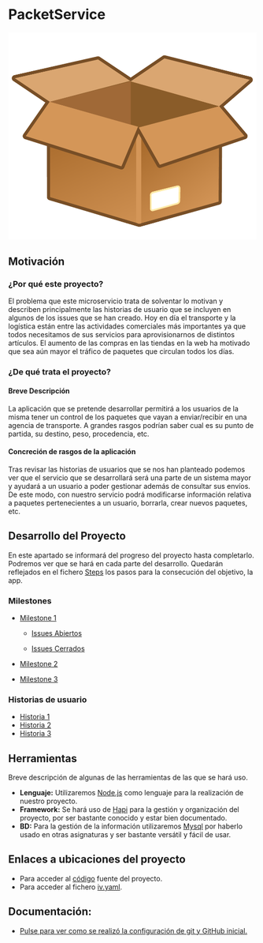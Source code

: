 # PacketService

![](/docs/images/box.png)

## Motivación

### ¿Por qué este proyecto?

El problema que este microservicio trata de solventar lo motivan y describen principalmente las historias de usuario que se incluyen en algunos de los issues que se han creado.
Hoy en día el transporte y la logística están entre las actividades comerciales más importantes ya que todos necesitamos de sus servicios para aprovisionarnos de distintos artículos. El aumento de las compras en las tiendas en la web ha motivado que sea aún mayor el tráfico de paquetes que circulan todos los días.

### ¿De qué trata el proyecto?

####  Breve Descripción
La aplicación que se pretende desarrollar permitirá a los usuarios de la misma tener un control de los paquetes que vayan a enviar/recibir en una agencia de transporte. A grandes rasgos podrían saber cual es su punto de partida, su destino, peso, procedencia, etc.

#### Concreción de rasgos de la aplicación
Tras revisar las historias de usuarios que se nos han planteado podemos ver que el servicio que se desarrollará será una parte de un sistema mayor y ayudará a un usuario a poder gestionar además de consultar sus envíos. De este modo, con nuestro servicio podrá modificarse información relativa a paquetes pertenecientes a un usuario, borrarla, crear nuevos paquetes, etc.

## Desarrollo del Proyecto

En este apartado se informará del progreso del proyecto hasta completarlo. Podremos ver que se hará en cada parte del desarrollo. Quedarán reflejados en el fichero [Steps](docs/Steps.md) los pasos para la consecución del objetivo, la app.

### Milestones

- [Milestone 1](https://github.com/XDavid1999/PacketService/milestone/1) 
    - [Issues Abiertos](https://github.com/XDavid1999/PacketService/milestone/1?closed=0) 

    - [Issues Cerrados](https://github.com/XDavid1999/PacketService/milestone/1?closed=1) 

- [Milestone 2](https://github.com/XDavid1999/PacketService/milestone/2) 
- [Milestone 3](https://github.com/XDavid1999/PacketService/milestone/3) 


### Historias de usuario

- [Historia 1](https://github.com/XDavid1999/PacketService/issues/3) 
- [Historia 2](https://github.com/XDavid1999/PacketService/issues/4) 
- [Historia 3](https://github.com/XDavid1999/PacketService/issues/5) 

## Herramientas

Breve descripción de algunas de las herramientas de las que se hará uso.

-  **Lenguaje:** Utilizaremos [Node.js](https://nodejs.org/) como lenguaje para la realización de nuestro proyecto.
-  **Framework:** Se hará uso de [Hapi](https://hapi.dev/) para la gestión y organización del proyecto, por ser bastante conocido y estar bien documentado.
-  **BD:** Para la gestión de la información utilizaremos [Mysql](https://www.mysql.com/) por haberlo usado en otras asignaturas y ser bastante versátil y fácil de usar.

## Enlaces a ubicaciones del proyecto

- Para acceder al [código](https://github.com/XDavid1999/PacketService/tree/master/src) fuente del proyecto.
- Para acceder al fichero [iv.yaml](https://github.com/XDavid1999/PacketService/blob/master/iv.yaml).

## Documentación:

- [Pulse para ver como se realizó la configuración de git y GitHub inicial.](docs/Configuración.md)